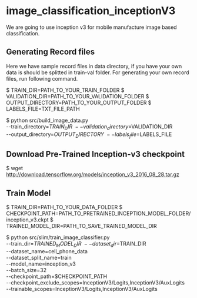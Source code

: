 # image_classification_inceptionV3
We are going to use inception v3 for mobile manufacture image based classification.

## Generating Record files
Here we have sample record files in data directory, if you have your own data is should be splitted in train-val folder.
For generating your own record files, run following command.

$ TRAIN_DIR=PATH_TO_YOUR_TRAIN_FOLDER
$ VALIDATION_DIR=PATH_TO_YOUR_VALIDATION_FOLDER
$ OUTPUT_DIRECTORY=PATH_TO_YOUR_OUTPUT_FOLDER
$ LABELS_FILE=TXT_FILE_PATH

$ python src/build_image_data.py \
	--train_directory=$TRAIN_DIR \
	--validation_directory=$VALIDATION_DIR \
	--output_directory=$OUTPUT_DIRECTORY \
	--labels_file=$LABELS_FILE

## Download Pre-Trained Inception-v3 checkpoint

$ wget http://download.tensorflow.org/models/inception_v3_2016_08_28.tar.gz

## Train Model

$ TRAIN_DIR=PATH_TO_YOUR_DATA_FOLDER
$ CHECKPOINT_PATH=PATH_TO_PRETRAINED_INCEPTION_MODEL_FOLDER/inception_v3.ckpt
$ TRAINED_MODEL_DIR=PATH_TO_SAVE_TRAINED_MODEL_DIR

$ python src/slim/train_image_classifier.py \
	--train_dir=$TRAINED_MODEL_DIR \
	--dataset_dir=$TRAIN_DIR \
	--dataset_name=cell_phone_data \
	--dataset_split_name=train \
	--model_name=inception_v3 \
	--batch_size=32 \
	--checkpoint_path=$CHECKPOINT_PATH \
	--checkpoint_exclude_scopes=InceptionV3/Logits,InceptionV3/AuxLogits \
	--trainable_scopes=InceptionV3/Logits,InceptionV3/AuxLogits
